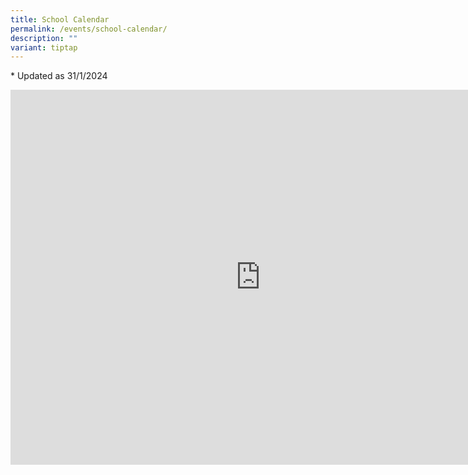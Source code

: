 ```yaml
---
title: School Calendar
permalink: /events/school-calendar/
description: ""
variant: tiptap
---
```

<p>* Updated as 31/1/2024</p>
<div class="iframe-wrapper">
<iframe style="border: 0" height="600" width="800" allowfullscreen="true" frameborder="0" src="https://calendar.google.com/calendar/embed?src=smsscalendar%40gmail.com&amp;ctz=Asia%2FSingapore"></iframe>
</div>
<p></p>